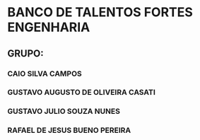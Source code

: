 # BANCO DE TALENTOS FORTES ENGENHARIA

## GRUPO:
### CAIO SILVA CAMPOS
### GUSTAVO AUGUSTO DE OLIVEIRA CASATI
### GUSTAVO JULIO SOUZA NUNES
### RAFAEL DE JESUS BUENO PEREIRA